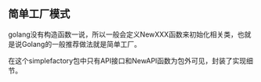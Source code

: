 ## 简单工厂模式
golang没有构造函数一说，所以一般会定义NewXXX函数来初始化相关类，也就是说Golang的一般推荐做法就是简单工厂。

在这个simplefactory包中只有API接口和NewAPI函数为包外可见，封装了实现细节。